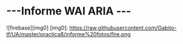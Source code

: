 # ---Informe WAI ARIA ---



![firebase][img0]
[img0]: https://raw.githubusercontent.com/Gabito-tf/UA/master/practica8/informe%20fotos/fire.png
